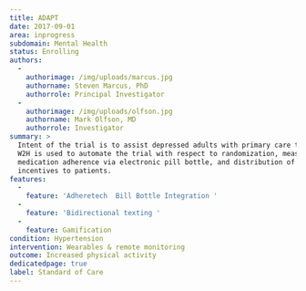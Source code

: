 ```yaml
---
title: ADAPT
date: 2017-09-01
area: inprogress
subdomain: Mental Health
status: Enrolling
authors:
  - 
    authorimage: /img/uploads/marcus.jpg
    authorname: Steven Marcus, PhD
    authorrole: Principal Investigator
  - 
    authorimage: /img/uploads/olfson.jpg
    authorname: Mark Olfson, MD
    authorrole: Investigator
summary: >
  Intent of the trial is to assist depressed adults with primary care treatment.
  W2H is used to automate the trial with respect to randomization, measurement of
  medication adherence via electronic pill bottle, and distribution of financial
  incentives to patients.
features:
  - 
    feature: 'Adheretech  Bill Bottle Integration '
  - 
    feature: 'Bidirectional texting '
  - 
    feature: Gamification
condition: Hypertension
intervention: Wearables & remote monitoring
outcome: Increased physical activity
dedicatedpage: true
label: Standard of Care
---
```

